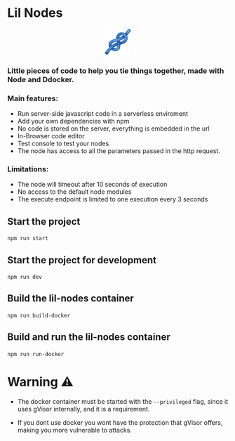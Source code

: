 # Lil Nodes
<p align="center">
    <img src="src/public/knot.png" width="60">
</p>

### Little pieces of code to help you tie things together, made with Node and Ddocker.

### Main features:

- Run server-side javascript code in a serverless enviroment
- Add your own dependencies with npm
- No code is stored on the server, everything is embedded in the url
- In-Browser code editor
- Test console to test your nodes
- The node has access to all the parameters passed in the http request.

### Limitations:

- The node will timeout after 10 seconds of execution
- No access to the default node modules
- The execute endpoint is limited to one execution every 3 seconds


## Start the project
```
npm run start
```

## Start the project for development

```
npm run dev
```

## Build the lil-nodes container
```
npm run build-docker
```

## Build and run the lil-nodes container
```
npm run run-docker
```

# Warning ⚠️

- The docker container must be started with the ```--privileged``` flag, since it uses gVisor internally, and it is a requirement.

- If you dont use docker you wont have the protection that gVisor offers, making you more vulnerable to attacks.
